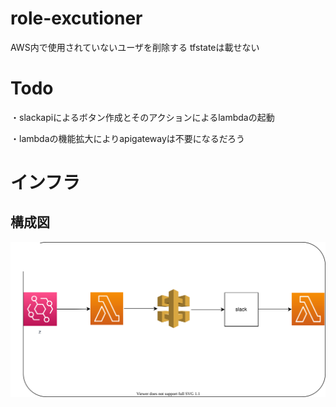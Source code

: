 # role-excutioner
AWS内で使用されていないユーザを削除する
tfstateは載せない
# Todo
・slackapiによるボタン作成とそのアクションによるlambdaの起動

・lambdaの機能拡大によりapigatewayは不要になるだろう

# インフラ
## 構成図
![](./drawio/infrastructure.drawio.svg)

